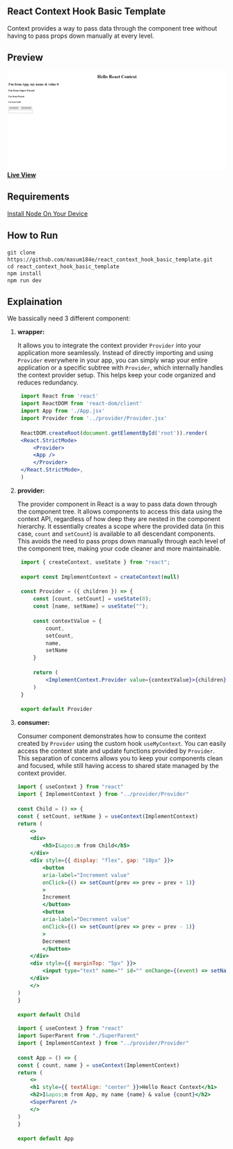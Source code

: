 ## React Context Hook Basic Template

<p textAlign="justify">Context provides a way to pass data through the component tree without having to pass props down manually at every level. </p>

## Preview
<img src="https://github.com/masum184e/react_context_hook_basic_template/blob/main/preview.png" >
<a href="https://react-context-hook-basic-template.vercel.app//"><b>Live View</b></a>

## Requirements

[Install Node On Your Device](https://nodejs.org/)

## How to Run

```
git clone https://github.com/masum184e/react_context_hook_basic_template.git
cd react_context_hook_basic_template
npm install
npm run dev
```

## Explaination

<p> We bassically need 3 different component:</p>

1. **wrapper:**

    It allows you to integrate the context provider     `Provider` into your application more seamlessly. Instead of directly importing and using `Provider` everywhere in your app, you can simply wrap your entire application or a specific subtree with `Provider`, which internally handles the context provider setup. This helps keep your code organized and reduces redundancy.

   ```jsx
    import React from 'react'
    import ReactDOM from 'react-dom/client'
    import App from './App.jsx'
    import Provider from '../provider/Provider.jsx'

    ReactDOM.createRoot(document.getElementById('root')).render(
    <React.StrictMode>
        <Provider>
        <App />
        </Provider>
    </React.StrictMode>,
    )

2. **provider:**

    The provider component in React is a way to pass data down through the component tree. It allows components to access this data using the context API, regardless of how deep they are nested in the component hierarchy. It essentially creates a scope where the provided data (in this case, `count` and `setCount`) is available to all descendant components. This avoids the need to pass props down manually through each level of the component tree, making your code cleaner and more maintainable.

   ```jsx
    import { createContext, useState } from "react";

    export const ImplementContext = createContext(null)

    const Provider = ({ children }) => {
        const [count, setCount] = useState(0);
        const [name, setName] = useState("");

        const contextValue = {
            count,
            setCount,
            name,
            setName
        }

        return (
            <ImplementContext.Provider value={contextValue}>{children}</ImplementContext.Provider>
        )
    }

    export default Provider

3. **consumer:**

    Consumer component demonstrates how to consume the context created by `Provider` using the custom hook `useMyContext`.  You can easily access the context state and update functions provided by `Provider`. This separation of concerns allows you to keep your components clean and focused, while still having access to shared state managed by the context provider.

    ```jsx
    import { useContext } from "react"
    import { ImplementContext } from "../provider/Provider"

    const Child = () => {
    const { setCount, setName } = useContext(ImplementContext)
    return (
        <>
        <div>
            <h5>I&apos;m from Child</h5>
        </div>
        <div style={{ display: "flex", gap: "10px" }}>
            <button
            aria-label="Increment value"
            onClick={() => setCount(prev => prev = prev + 1)}
            >
            Increment
            </button>
            <button
            aria-label="Decrement value"
            onClick={() => setCount(prev => prev = prev - 1)}
            >
            Decrement
            </button>
        </div>
        <div style={{ marginTop: "5px" }}>
            <input type="text" name="" id="" onChange={(event) => setName(event.target.value)} />
        </div>
        </>
    )
    }

    export default Child
    ```
    
    ```jsx
    import { useContext } from "react"
    import SuperParent from "./SuperParent"
    import { ImplementContext } from "../provider/Provider"

    const App = () => {
    const { count, name } = useContext(ImplementContext)
    return (
        <>
        <h1 style={{ textAlign: "center" }}>Hello React Context</h1>
        <h2>I&apos;m from App, my name {name} & value {count}</h2>
        <SuperParent />
        </>
    )
    }

    export default App
